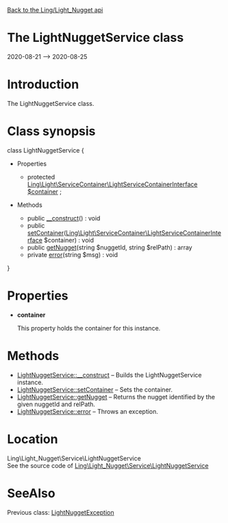 [Back to the Ling/Light_Nugget api](https://github.com/lingtalfi/Light_Nugget/blob/master/doc/api/Ling/Light_Nugget.md)



The LightNuggetService class
================
2020-08-21 --> 2020-08-25






Introduction
============

The LightNuggetService class.



Class synopsis
==============


class <span class="pl-k">LightNuggetService</span>  {

- Properties
    - protected [Ling\Light\ServiceContainer\LightServiceContainerInterface](https://github.com/lingtalfi/Light/blob/master/doc/api/Ling/Light/ServiceContainer/LightServiceContainerInterface.md) [$container](#property-container) ;

- Methods
    - public [__construct](https://github.com/lingtalfi/Light_Nugget/blob/master/doc/api/Ling/Light_Nugget/Service/LightNuggetService/__construct.md)() : void
    - public [setContainer](https://github.com/lingtalfi/Light_Nugget/blob/master/doc/api/Ling/Light_Nugget/Service/LightNuggetService/setContainer.md)([Ling\Light\ServiceContainer\LightServiceContainerInterface](https://github.com/lingtalfi/Light/blob/master/doc/api/Ling/Light/ServiceContainer/LightServiceContainerInterface.md) $container) : void
    - public [getNugget](https://github.com/lingtalfi/Light_Nugget/blob/master/doc/api/Ling/Light_Nugget/Service/LightNuggetService/getNugget.md)(string $nuggetId, string $relPath) : array
    - private [error](https://github.com/lingtalfi/Light_Nugget/blob/master/doc/api/Ling/Light_Nugget/Service/LightNuggetService/error.md)(string $msg) : void

}




Properties
=============

- <span id="property-container"><b>container</b></span>

    This property holds the container for this instance.
    
    



Methods
==============

- [LightNuggetService::__construct](https://github.com/lingtalfi/Light_Nugget/blob/master/doc/api/Ling/Light_Nugget/Service/LightNuggetService/__construct.md) &ndash; Builds the LightNuggetService instance.
- [LightNuggetService::setContainer](https://github.com/lingtalfi/Light_Nugget/blob/master/doc/api/Ling/Light_Nugget/Service/LightNuggetService/setContainer.md) &ndash; Sets the container.
- [LightNuggetService::getNugget](https://github.com/lingtalfi/Light_Nugget/blob/master/doc/api/Ling/Light_Nugget/Service/LightNuggetService/getNugget.md) &ndash; Returns the nugget identified by the given nuggetId and relPath.
- [LightNuggetService::error](https://github.com/lingtalfi/Light_Nugget/blob/master/doc/api/Ling/Light_Nugget/Service/LightNuggetService/error.md) &ndash; Throws an exception.





Location
=============
Ling\Light_Nugget\Service\LightNuggetService<br>
See the source code of [Ling\Light_Nugget\Service\LightNuggetService](https://github.com/lingtalfi/Light_Nugget/blob/master/Service/LightNuggetService.php)



SeeAlso
==============
Previous class: [LightNuggetException](https://github.com/lingtalfi/Light_Nugget/blob/master/doc/api/Ling/Light_Nugget/Exception/LightNuggetException.md)<br>
